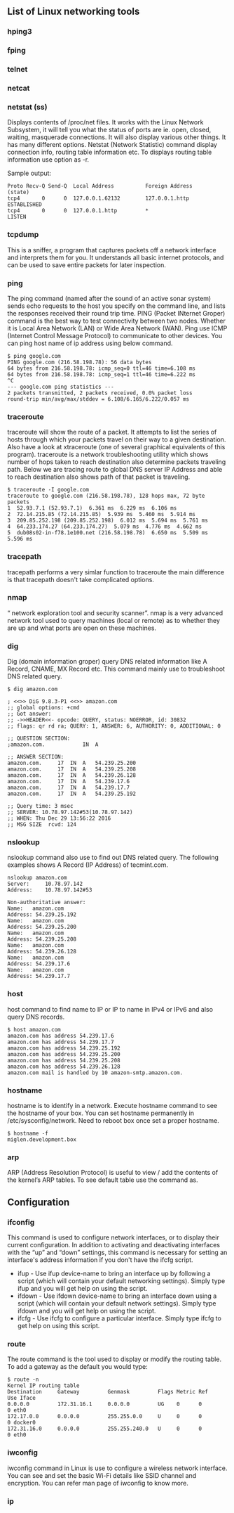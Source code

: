 ## List of Linux networking tools

### hping3

### fping

### telnet

### netcat

### netstat (ss)

Displays contents of /proc/net files. It works with the Linux Network Subsystem, it will tell you what the status of ports are ie. open, closed, waiting, masquerade connections. It will also display various other things. It has many different options.
Netstat (Network Statistic) command display connection info, routing table information etc. To displays routing table information use option as -r.

Sample output:

```
Proto Recv-Q Send-Q  Local Address          Foreign Address        (state)
tcp4       0      0  127.0.0.1.62132        127.0.0.1.http        ESTABLISHED
tcp4       0      0  127.0.0.1.http         *                     LISTEN
```

### tcpdump

This is a sniffer, a program that captures packets off a network interface and interprets them for you. It understands all basic internet protocols, and can be used to save entire packets for later inspection.

### ping

The ping command (named after the sound of an active sonar system) sends echo requests to the host you specify on the command line, and lists the responses received their round trip time. PING (Packet INternet Groper) command is the best way to test connectivity between two nodes. Whether it is Local Area Network (LAN) or Wide Area Network (WAN). Ping use ICMP (Internet Control Message Protocol) to communicate to other devices. You can ping host name of ip address using below command.

```
$ ping google.com
PING google.com (216.58.198.78): 56 data bytes
64 bytes from 216.58.198.78: icmp_seq=0 ttl=46 time=6.108 ms
64 bytes from 216.58.198.78: icmp_seq=1 ttl=46 time=6.222 ms
^C
--- google.com ping statistics ---
2 packets transmitted, 2 packets received, 0.0% packet loss
round-trip min/avg/max/stddev = 6.108/6.165/6.222/0.057 ms
```

### traceroute

traceroute will show the route of a packet. It attempts to list the series of hosts through which your packets travel on their way to a given destination. Also have a look at xtraceroute (one of several graphical equivalents of this program). traceroute is a network troubleshooting utility which shows number of hops taken to reach destination also determine packets traveling path. Below we are tracing route to global DNS server IP Address and able to reach destination also shows path of that packet is traveling.

```
$ traceroute -I google.com
traceroute to google.com (216.58.198.78), 128 hops max, 72 byte packets
1  52.93.7.1 (52.93.7.1)  6.361 ms  6.229 ms  6.106 ms
2  72.14.215.85 (72.14.215.85)  5.939 ms  5.460 ms  5.914 ms
3  209.85.252.198 (209.85.252.198)  6.012 ms  5.694 ms  5.761 ms
4  64.233.174.27 (64.233.174.27)  5.079 ms  4.776 ms  4.662 ms
5  dub08s02-in-f78.1e100.net (216.58.198.78)  6.650 ms  5.509 ms  5.596 ms
```

### tracepath

tracepath performs a very simlar function to traceroute the main difference is that tracepath doesn't take complicated options.

### nmap

“ network exploration tool and security scanner”. nmap is a very advanced network tool used to query machines (local or remote) as to whether they are up and what ports are open on these machines.

### dig

Dig (domain information groper) query DNS related information like A Record, CNAME, MX Record etc. This command mainly use to troubleshoot DNS related query.

```
$ dig amazon.com

; <<>> DiG 9.8.3-P1 <<>> amazon.com
;; global options: +cmd
;; Got answer:
;; ->>HEADER<<- opcode: QUERY, status: NOERROR, id: 30832
;; flags: qr rd ra; QUERY: 1, ANSWER: 6, AUTHORITY: 0, ADDITIONAL: 0

;; QUESTION SECTION:
;amazon.com.			IN	A

;; ANSWER SECTION:
amazon.com.		17	IN	A	54.239.25.200
amazon.com.		17	IN	A	54.239.25.208
amazon.com.		17	IN	A	54.239.26.128
amazon.com.		17	IN	A	54.239.17.6
amazon.com.		17	IN	A	54.239.17.7
amazon.com.		17	IN	A	54.239.25.192

;; Query time: 3 msec
;; SERVER: 10.78.97.142#53(10.78.97.142)
;; WHEN: Thu Dec 29 13:56:22 2016
;; MSG SIZE  rcvd: 124

```

### nslookup

nslookup command also use to find out DNS related query. The following examples shows A Record (IP Address) of tecmint.com.

```
nslookup amazon.com
Server:		10.78.97.142
Address:	10.78.97.142#53

Non-authoritative answer:
Name:	amazon.com
Address: 54.239.25.192
Name:	amazon.com
Address: 54.239.25.200
Name:	amazon.com
Address: 54.239.25.208
Name:	amazon.com
Address: 54.239.26.128
Name:	amazon.com
Address: 54.239.17.6
Name:	amazon.com
Address: 54.239.17.7
```

### host

host command to find name to IP or IP to name in IPv4 or IPv6 and also query DNS records.

```
$ host amazon.com
amazon.com has address 54.239.17.6
amazon.com has address 54.239.17.7
amazon.com has address 54.239.25.192
amazon.com has address 54.239.25.200
amazon.com has address 54.239.25.208
amazon.com has address 54.239.26.128
amazon.com mail is handled by 10 amazon-smtp.amazon.com.
```

### hostname

hostname is to identify in a network. Execute hostname command to see the hostname of your box. You can set hostname permanently in /etc/sysconfig/network. Need to reboot box once set a proper hostname.

```
$ hostname -f
miglen.development.box
```

### arp

ARP (Address Resolution Protocol) is useful to view / add the contents of the kernel’s ARP tables. To see default table use the command as.

## Configuration

### ifconfig

This command is used to configure network interfaces, or to display their current configuration. In addition to activating and deactivating interfaces with the “up” and “down” settings, this command is necessary for setting an interface's address information if you don't have the ifcfg script.

-   ifup - Use ifup device-name to bring an interface up by following a script (which will contain your default networking settings). Simply type ifup and you will get help on using the script.
-   ifdown - Use ifdown device-name to bring an interface down using a script (which will contain your default network settings). Simply type ifdown and you will get help on using the script.
-   ifcfg - Use ifcfg to configure a particular interface. Simply type ifcfg to get help on using this script.

### route

The route command is the tool used to display or modify the routing table. To add a gateway as the default you would type:

```
$ route -n
Kernel IP routing table
Destination     Gateway         Genmask         Flags Metric Ref    Use Iface
0.0.0.0         172.31.16.1     0.0.0.0         UG    0      0        0 eth0
172.17.0.0      0.0.0.0         255.255.0.0     U     0      0        0 docker0
172.31.16.0     0.0.0.0         255.255.240.0   U     0      0        0 eth0
```

### iwconfig

iwconfig command in Linux is use to configure a wireless network interface. You can see and set the basic Wi-Fi details like SSID channel and encryption. You can refer man page of iwconfig to know more.

### ip
